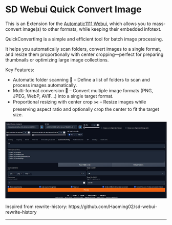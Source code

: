 # SD Webui Quick Convert Image

This is an Extension for the [Automatic1111 Webui](https://github.com/AUTOMATIC1111/stable-diffusion-webui), 
which allows you to mass-convert image(s) to other formats, while keeping their embedded infotext. 

QuickConvertImg is a simple and efficient tool for batch image processing. 

It helps you automatically scan folders, convert images to a single format, and resize them proportionally with center cropping—perfect for preparing thumbnails or optimizing large image collections.

Key Features:
- Automatic folder scanning 📁 – Define a list of folders to scan and process images automatically.
- Multi-format conversion 🔄 – Convert multiple image formats (PNG, JPEG, WebP, AVIF…) into a single target format.
- Proportional resizing with center crop ✂️ – Resize images while preserving aspect ratio and optionally crop the center to fit the target size.

<p align="center">
<img src="./ui.jpg" width=768>
</p>
Inspired from rewrite-history: https://github.com/Haoming02/sd-webui-rewrite-history
<hr>

